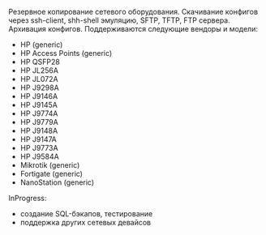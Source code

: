Резервное копирование сетевого оборудования. Скачивание конфигов через ssh-client, shh-shell эмуляцию, SFTP, TFTP, FTP сервера. Архивация конфигов. Поддерживаются следующие вендоры и модели:
  *   HP (generic)
  *   HP Access Points (generic)
  *   HP QSFP28
  *   HP JL256A
  *   HP JL072A
  *   HP J9298A
  *   HP J9146A
  *   HP J9145A
  *   HP J9774A
  *   HP J9779A
  *   HP J9148A
  *   HP J9147A
  *   HP J9773A
  *   HP J9584A
  *   Mikrotik (generic)
  *   Fortigate (generic)
  *   NanoStation (generic)

InProgress:
* создание SQL-бэкапов, тестирование
* поддержка других сетевых девайсов
